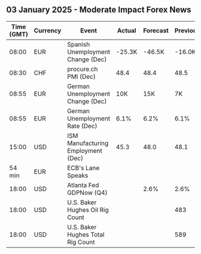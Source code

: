 ## 03 January 2025 - Moderate Impact Forex News

| Time (GMT) | Currency | Event | Actual | Forecast | Previous |
|------|----------|-------|--------|----------|----------|
| 08:00 | EUR | Spanish Unemployment Change (Dec) | -25.3K | -46.5K | -16.0K |
| 08:30 | CHF | procure.ch PMI (Dec) | 48.4 | 48.4 | 48.5 |
| 08:55 | EUR | German Unemployment Change (Dec) | 10K | 15K | 7K |
| 08:55 | EUR | German Unemployment Rate (Dec) | 6.1% | 6.2% | 6.1% |
| 15:00 | USD | ISM Manufacturing Employment (Dec) | 45.3 | 48.0 | 48.1 |
| 54 min | EUR | ECB's Lane Speaks |  |  |  |
| 18:00 | USD | Atlanta Fed GDPNow (Q4) |  | 2.6% | 2.6% |
| 18:00 | USD | U.S. Baker Hughes Oil Rig Count |  |  | 483 |
| 18:00 | USD | U.S. Baker Hughes Total Rig Count |  |  | 589 |
